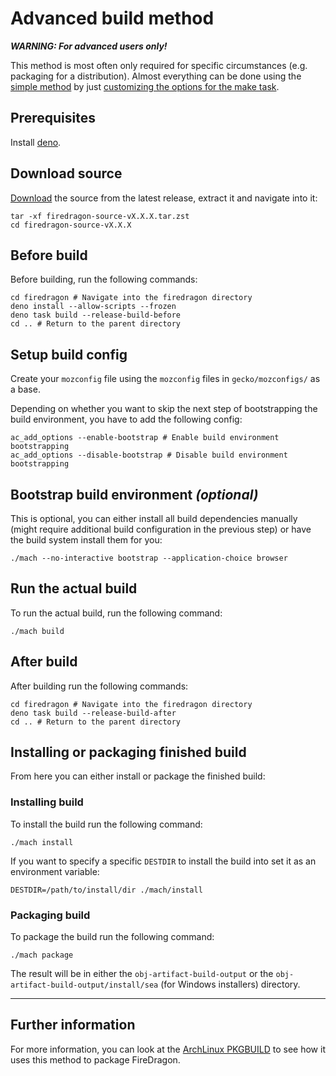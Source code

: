 # Advanced build method

***WARNING: For advanced users only!***

This method is most often only required for specific circumstances (e.g. packaging for a distribution). Almost everything can be done using the [simple method](./simple.md) by just [customizing the options for the make task](../make.md).

## Prerequisites

Install [deno](https://docs.deno.com/).

## Download source

[Download](https://gitlab.com/garuda-linux/firedragon/firedragon12/-/releases/permalink/latest/downloads/firedragon-source.tar.zst) the source from the latest release, extract it and navigate into it:

``` shell
tar -xf firedragon-source-vX.X.X.tar.zst
cd firedragon-source-vX.X.X
```

## Before build

Before building, run the following commands:

``` shell
cd firedragon # Navigate into the firedragon directory
deno install --allow-scripts --frozen
deno task build --release-build-before
cd .. # Return to the parent directory
```

## Setup build config

Create your `mozconfig` file using the `mozconfig` files in `gecko/mozconfigs/` as a base.

Depending on whether you want to skip the next step of bootstrapping the build environment, you have to add the following config:

``` shell
ac_add_options --enable-bootstrap # Enable build environment bootstrapping
ac_add_options --disable-bootstrap # Disable build environment bootstrapping
```

## Bootstrap build environment *(optional)*

This is optional, you can either install all build dependencies manually (might require additional build configuration in the previous step) or have the build system install them for you:

``` shell
./mach --no-interactive bootstrap --application-choice browser
```

## Run the actual build

To run the actual build, run the following command:

``` shell
./mach build
```

## After build

After building run the following commands:

``` shell
cd firedragon # Navigate into the firedragon directory
deno task build --release-build-after
cd .. # Return to the parent directory
```

## Installing or packaging finished build

From here you can either install or package the finished build:

### Installing build

To install the build run the following command:

``` shell
./mach install
```

If you want to specify a specific `DESTDIR` to install the build into set it as an environment variable:

``` shell
DESTDIR=/path/to/install/dir ./mach/install
```

### Packaging build

To package the build run the following command:

``` shell
./mach package
```

The result will be in either the `obj-artifact-build-output` or the `obj-artifact-build-output/install/sea` (for Windows installers) directory.

---

## Further information

For more information, you can look at the [ArchLinux PKGBUILD](https://gitlab.com/garuda-linux/pkgbuilds/-/blob/main/firedragon/PKGBUILD?ref_type=heads) to see how it uses this method to package FireDragon.
